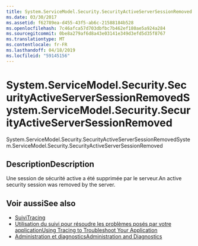 ```yaml
---
title: System.ServiceModel.Security.SecurityActiveServerSessionRemoved
ms.date: 03/30/2017
ms.assetid: f62789ea-d455-43f5-ab6c-21588184b528
ms.openlocfilehash: 7c46afca57d703dbfbc7b462ef180ae5a924a284
ms.sourcegitcommit: 0be8a279af6d8a43e03141e349d3efd5d35f8767
ms.translationtype: MT
ms.contentlocale: fr-FR
ms.lasthandoff: 04/18/2019
ms.locfileid: "59145156"
---
```

# <a name="systemservicemodelsecuritysecurityactiveserversessionremoved"></a><span data-ttu-id="251c8-102">System.ServiceModel.Security.SecurityActiveServerSessionRemoved</span><span class="sxs-lookup"><span data-stu-id="251c8-102">System.ServiceModel.Security.SecurityActiveServerSessionRemoved</span></span>
<span data-ttu-id="251c8-103">System.ServiceModel.Security.SecurityActiveServerSessionRemoved</span><span class="sxs-lookup"><span data-stu-id="251c8-103">System.ServiceModel.Security.SecurityActiveServerSessionRemoved</span></span>  
  
## <a name="description"></a><span data-ttu-id="251c8-104">Description</span><span class="sxs-lookup"><span data-stu-id="251c8-104">Description</span></span>  
 <span data-ttu-id="251c8-105">Une session de sécurité active a été supprimée par le serveur.</span><span class="sxs-lookup"><span data-stu-id="251c8-105">An active security session was removed by the server.</span></span>  
  
## <a name="see-also"></a><span data-ttu-id="251c8-106">Voir aussi</span><span class="sxs-lookup"><span data-stu-id="251c8-106">See also</span></span>

- [<span data-ttu-id="251c8-107">Suivi</span><span class="sxs-lookup"><span data-stu-id="251c8-107">Tracing</span></span>](../../../../../docs/framework/wcf/diagnostics/tracing/index.md)
- [<span data-ttu-id="251c8-108">Utilisation du suivi pour résoudre les problèmes posés par votre application</span><span class="sxs-lookup"><span data-stu-id="251c8-108">Using Tracing to Troubleshoot Your Application</span></span>](../../../../../docs/framework/wcf/diagnostics/tracing/using-tracing-to-troubleshoot-your-application.md)
- [<span data-ttu-id="251c8-109">Administration et diagnostics</span><span class="sxs-lookup"><span data-stu-id="251c8-109">Administration and Diagnostics</span></span>](../../../../../docs/framework/wcf/diagnostics/index.md)
